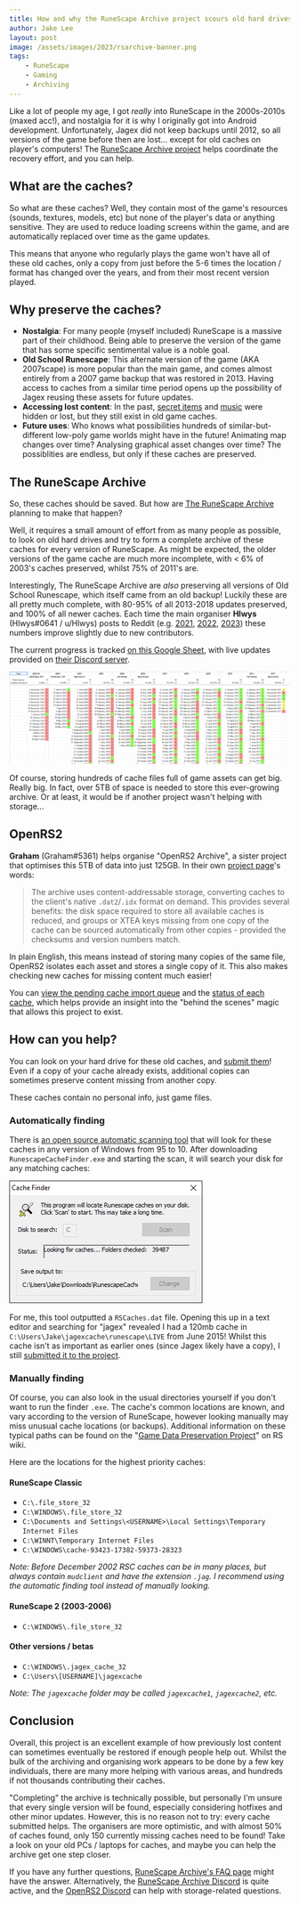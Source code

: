 ```yaml
---
title: How and why the RuneScape Archive project scours old hard drives to preserve MMORPG history and restore lost media
author: Jake Lee
layout: post
image: /assets/images/2023/rsarchive-banner.png
tags:
    - RuneScape
    - Gaming
    - Archiving
---
```


Like a lot of people my age, I got *really* into RuneScape in the 2000s-2010s (maxed acc!), and nostalgia for it is why I originally got into Android development. Unfortunately, Jagex did not keep backups until 2012, so all versions of the game before then are lost… except for old caches on player's computers! The [RuneScape Archive project](https://rs-archive.github.io/index.html) helps coordinate the recovery effort, and you can help.

## What are the caches?

So what are these caches? Well, they contain most of the game's resources (sounds, textures, models, etc) but none of the player's data or anything sensitive. They are used to reduce loading screens within the game, and are automatically replaced over time as the game updates.

This means that anyone who regularly plays the game won't have all of these old caches, only a copy from just before the 5-6 times the location / format has changed over the years, and from their most recent version played.

## Why preserve the caches?

* **Nostalgia**: For many people (myself included) RuneScape is a massive part of their childhood. Being able to preserve the version of the game that has some specific sentimental value is a noble goal.
* **Old School Runescape**: This alternate version of the game (AKA 2007scape) is more popular than the main game, and comes almost entirely from a 2007 game backup that was restored in 2013. Having access to caches from a similar time period opens up the possibility of Jagex reusing these assets for future updates.
* **Accessing lost content**: In the past, [secret items](https://oldschool.runescape.wiki/w/Hex_edit_detected) and [music](https://www.youtube.com/watch?v=z5thjrZ2Gck) were hidden or lost, but they still exist in old game caches.
* **Future uses**: Who knows what possibilities hundreds of similar-but-different low-poly game worlds might have in the future! Animating map changes over time? Analysing graphical asset changes over time? The possiblities are endless, but only if these caches are preserved.

## The RuneScape Archive

So, these caches should be saved. But how are [The RuneScape Archive](https://rs-archive.github.io/index.html) planning to make that happen?

Well, it requires a small amount of effort from as many people as possible, to look on old hard drives and try to form a complete archive of these caches for every version of RuneScape. As might be expected, the older versions of the game cache are much more incomplete, with < 6% of 2003's caches preserved, whilst 75% of 2011's are.

Interestingly, The RuneScape Archive are *also* preserving all versions of Old School Runescape, which itself came from an old backup! Luckily these are all pretty much complete, with 80-95% of all 2013-2018 updates preserved, and 100% of all newer caches. Each time the main organiser **Hlwys** (Hlwys#0641 / u/Hlwys) posts to Reddit (e.g. [2021](https://www.reddit.com/r/2007scape/comments/r8uy5j/psa_do_you_have_old_computerslaptopshard/), [2022](https://www.reddit.com/r/2007scape/comments/yzeg6n/do_you_have_any_old_computers_or_hard_drives_you/), [2023](https://www.reddit.com/r/pcgaming/comments/105r0pd/remember_runescape_every_original_version_of_the/)) these numbers improve slightly due to new contributors.

The current progress is tracked [on this Google Sheet](https://docs.google.com/spreadsheets/d/1NSCUuFWP8gIFZnpwbjxb8n4DFy6IxK8v1SZ8BXVHFr0/edit#gid=0), with live updates provided on [their Discord server](https://discord.gg/tAeAsBDeHA).

 [![](/assets/images/2023/rsarchive-tracking-740w.png)](https://docs.google.com/spreadsheets/d/1NSCUuFWP8gIFZnpwbjxb8n4DFy6IxK8v1SZ8BXVHFr0/edit#gid=0)

Of course, storing hundreds of cache files full of game assets can get big. Really big. In fact, over 5TB of space is needed to store this ever-growing archive. Or at least, it would be if another project wasn't helping with storage…

## OpenRS2

**Graham** (Graham#5361) helps organise "OpenRS2 Archive", a sister project that optimises this 5TB of data into just 125GB. In their own [project page](https://archive.openrs2.org/)'s words:

> The archive uses content-addressable storage, converting caches to the client's native `.dat2`/`.idx` format on demand. This provides several benefits: the disk space required to store all available caches is reduced, and groups or XTEA keys missing from one copy of the cache can be sourced automatically from other copies - provided the checksums and version numbers match.

In plain English, this means instead of storing many copies of the same file, OpenRS2 isolates each asset and stores a single copy of it. This also makes checking new caches for missing content much easier!

You can [view the pending cache import queue](https://docs.google.com/spreadsheets/d/1vLMgnzQqcGv830UTDzYKD8tfPEYGrktAZTE76XHblPU/edit#gid=0) and the [status of each cache](https://archive.openrs2.org/caches/runescape/1), which helps provide an insight into the "behind the scenes" magic that allows this project to exist. 

## How can you help?

You can look on your hard drive for these old caches, and [submit them](https://docs.google.com/forms/d/e/1FAIpQLScQqv-P3DKjVEe8NirljRSePaOKYNZlnyIkdmdoqWLTB_DAKQ/viewform)! Even if a copy of your cache already exists, additional copies can sometimes preserve content missing from another copy.

These caches contain no personal info, just game files.

### Automatically finding

There is [an open source automatic scanning tool](https://github.com/edward4096/rscachefinder/releases) that will look for these caches in any version of Windows from 95 to 10. After downloading `RunescapeCacheFinder.exe` and starting the scan, it will search your disk for any matching caches:

![](/assets/images/2023/rsarchive-scan.png)

For me, this tool outputted a `RSCaches.dat` file. Opening this up in a text editor and searching for "jagex" revealed I had a 120mb cache in `C:\Users\Jake\jagexcache\runescape\LIVE` from June 2015! Whilst this cache isn't as important as earlier ones (since Jagex likely have a copy), I still [submitted it to the project](https://docs.google.com/forms/d/e/1FAIpQLScQqv-P3DKjVEe8NirljRSePaOKYNZlnyIkdmdoqWLTB_DAKQ/viewform).


### Manually finding

Of course, you can also look in the usual directories yourself if you don't want to run the finder `.exe`. The cache's common locations are known, and vary according to the version of RuneScape, however looking manually may miss unusual cache locations (or backups). Additional information on these typical paths can be found on the "[Game Data Preservation Project](https://runescape.wiki/w/User:Manpaint55/T:CHD-main)" on RS wiki.

Here are the locations for the highest priority caches:

#### RuneScape Classic

* `C:\.file_store_32`
* `C:\WINDOWS\.file_store_32`
* `C:\Documents and Settings\<USERNAME>\Local Settings\Temporary Internet Files`
* `C:\WINNT\Temporary Internet Files`
* `C:\WINDOWS\cache-93423-17382-59373-28323`

*Note: Before December 2002 RSC caches can be in many places, but always contain `mudclient` and have the extension `.jag`. I recommend using the automatic finding tool instead of manually looking.*

#### RuneScape 2 (2003-2006)

* `C:\WINDOWS\.file_store_32`

#### Other versions / betas

* `C:\WINDOWS\.jagex_cache_32`
* `C:\Users\[USERNAME]\jagexcache`

*Note: The `jagexcache` folder may be called `jagexcache1`, `jagexcache2`, etc.*

## Conclusion

Overall, this project is an excellent example of how previously lost content can sometimes eventually be restored if enough people help out. Whilst the bulk of the archiving and organising work appears to be done by a few key individuals, there are many more helping with various areas, and hundreds if not thousands contributing their caches. 

"Completing" the archive is technically possible, but personally I'm unsure that every single version will be found, especially considering hotfixes and other minor updates. However, this is no reason not to try: every cache submitted helps. The organisers are more optimistic, and with almost 50% of caches found, only 150 currently missing caches need to be found! Take a look on your old PCs / laptops for caches, and maybe you can help the archive get one step closer.

If you have any further questions, [RuneScape Archive's FAQ page](https://rs-archive.github.io/faq.html) might have the answer. Alternatively, the [RuneScape Archive Discord](https://discord.gg/UTCE5EfzSg) is quite active, and the [OpenRS2 Discord](https://discord.gg/WqTmUPMMMm) can help with storage-related questions.
